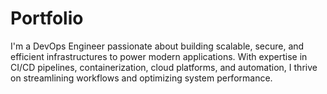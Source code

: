 # Portfolio
I'm a DevOps Engineer passionate about building scalable, secure, and efficient infrastructures to power modern applications. With expertise in CI/CD pipelines, containerization, cloud platforms, and automation, I thrive on streamlining workflows and optimizing system performance.
